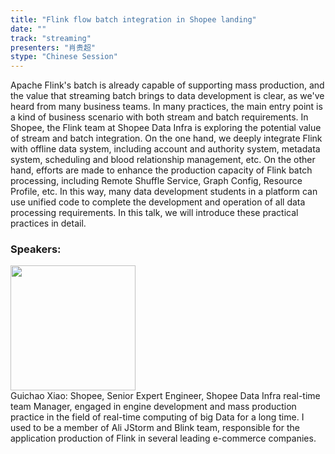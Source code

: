 ```yaml
---
title: "Flink flow batch integration in Shopee landing"
date: "" 
track: "streaming"
presenters: "肖贵超"
stype: "Chinese Session"
---
```

Apache Flink's batch is already capable of supporting mass production, and the value that streaming batch brings to data development is clear, as we've heard from many business teams. In many practices, the main entry point is a kind of business scenario with both stream and batch requirements. In Shopee, the Flink team at Shopee Data Infra is exploring the potential value of stream and batch integration. On the one hand, we deeply integrate Flink with offline data system, including account and authority system, metadata system, scheduling and blood relationship management, etc. On the other hand, efforts are made to enhance the production capacity of Flink batch processing, including Remote Shuffle Service, Graph Config, Resource Profile, etc. In this way, many data development students in a platform can use unified code to complete the development and operation of all data processing requirements. In this talk, we will introduce these practical practices in detail.
 ### Speakers: 
 <img src="images/speaker/1046.png" width="200" /><br>Guichao Xiao: Shopee, Senior Expert Engineer, Shopee Data Infra real-time team Manager, engaged in engine development and mass production practice in the field of real-time computing of big Data for a long time. I used to be a member of Ali JStorm and Blink team, responsible for the application production of Flink in several leading e-commerce companies.

 